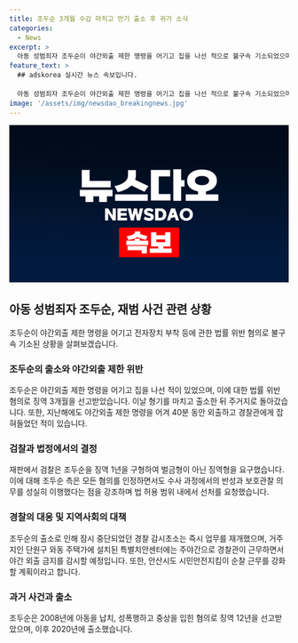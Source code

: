 ```yaml
---
title: 조두순 3개월 수감 마치고 만기 출소 후 귀가 소식
categories:
  - News
excerpt: >
  아동 성범죄자 조두순이 야간외출 제한 명령을 어기고 집을 나선 적으로 불구속 기소되었으며, 징역 3개월을 선고받고 출소한 후 다시 법률을 어겼다. 그는 경찰 관찰 하에서 주거지 밖으로 40분간 외출한 혐의로 재판을 받았으며, 구치소 출소 후 보호관찰소 관계자 차량을 이용해 주거지로 돌아갔다. 이러한 사실로 인해 경찰은 감시초소를 재개하는 등 대책 마련 중이다.
feature_text: >
  ## adskorea 실시간 뉴스 속보입니다.

  아동 성범죄자 조두순이 야간외출 제한 명령을 어기고 집을 나선 적으로 불구속 기소되었으며, 징역 3개월을 선고받고 출소한 후 다시 법률을 어겼다. 그는 경찰 관찰 하에서 주거지 밖으로 40분간 외출한 혐의로 재판을 받았으며, 구치소 출소 후 보호관찰소 관계자 차량을 이용해 주거지로 돌아갔다. 이러한 사실로 인해 경찰은 감시초소를 재개하는 등 대책 마련 중이다.
image: '/assets/img/newsdao_breakingnews.jpg'
---
```


<p><img src="/assets/img/newsdao_breakingnews.jpg" alt="adskorea 속보" /></p>

<h2 data-ke-size="size26">아동 성범죄자 조두순, 재범 사건 관련 상황</h2>

<p data-ke-size="size16">조두순이 야간외출 제한 명령을 어기고 전자장치 부착 등에 관한 법률 위반 혐의로 불구속 기소된 상황을 살펴보겠습니다.</p>

<h3>조두순의 출소와 야간외출 제한 위반</h3>

<p data-ke-size="size16">조두순은 야간외출 제한 명령을 어기고 집을 나선 적이 있었으며, 이에 대한 법률 위반 혐의로 징역 3개월을 선고받았습니다. 이날 형기를 마치고 출소한 뒤 주거지로 돌아갔습니다. 또한, 지난해에도 야간외출 제한 명령을 어겨 40분 동안 외출하고 경찰관에게 잡혀들었던 적이 있습니다.</p>

<h3>검찰과 법정에서의 결정</h3>

<p data-ke-size="size16">재판에서 검찰은 조두순을 징역 1년을 구형하여 벌금형이 아닌 징역형을 요구했습니다. 이에 대해 조두순 측은 모든 혐의를 인정하면서도 수사 과정에서의 반성과 보호관찰 의무를 성실히 이행했다는 점을 강조하며 법 허용 범위 내에서 선처를 요청했습니다.</p>

<h3>경찰의 대응 및 지역사회의 대책</h3>

<p data-ke-size="size16">조두순의 출소로 인해 잠시 중단되었던 경찰 감시초소는 즉시 업무를 재개했으며, 거주지인 단원구 와동 주택가에 설치된 특별치안센터에는 주야간으로 경찰관이 근무하면서 야간 외출 금지를 감시할 예정입니다. 또한, 안산시도 시민안전지킴이 순찰 근무를 강화할 계획이라고 합니다.</p>

<h3>과거 사건과 출소</h3>

<p data-ke-size="size16">조두순은 2008년에 아동을 납치, 성폭행하고 중상을 입힌 혐의로 징역 12년을 선고받았으며, 이후 2020년에 출소했습니다.</p>


